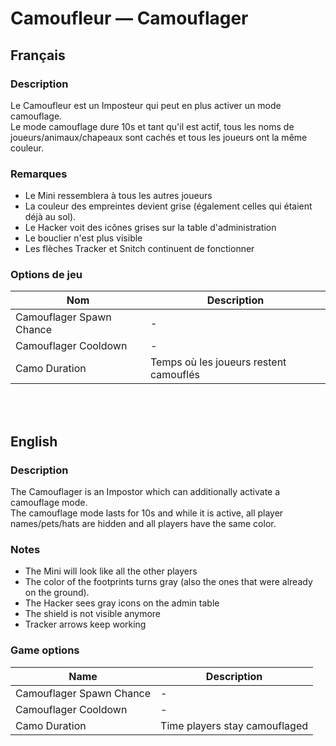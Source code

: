 # Camoufleur — Camouflager

## Français

### Description

Le Camoufleur est un Imposteur qui peut en plus activer un mode camouflage.<br>
Le mode camouflage dure 10s et tant qu'il est actif, tous les noms de joueurs/animaux/chapeaux sont cachés et tous les joueurs ont la même couleur.

### Remarques

* Le Mini ressemblera à tous les autres joueurs
* La couleur des empreintes devient grise (également celles qui étaient déjà au sol).
* Le Hacker voit des icônes grises sur la table d'administration
* Le bouclier n'est plus visible
* Les flèches Tracker et Snitch continuent de fonctionner

### Options de jeu

| Nom | Description |
| -------------- | --------------------- |
| Camouflager Spawn Chance  | - |
| Camouflager Cooldown | - |
| Camo Duration | Temps où les joueurs restent camouflés |

<br><br>

## English

### Description

The Camouflager is an Impostor which can additionally activate a camouflage mode.<br>
The camouflage mode lasts for 10s and while it is active, all player names/pets/hats are hidden and all players have the same color.

### Notes

* The Mini will look like all the other players
* The color of the footprints turns gray (also the ones that were already on the ground).
* The Hacker sees gray icons on the admin table
* The shield is not visible anymore
* Tracker arrows keep working

### Game options

| Name | Description |
| -------------- | --------------------- |
| Camouflager Spawn Chance  | - |
| Camouflager Cooldown | - |
| Camo Duration | Time players stay camouflaged |